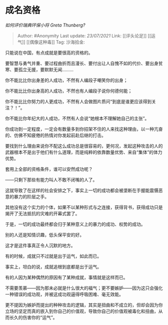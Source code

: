 # 成名资格
*如何评价瑞典环保小将 Greta Thunberg?*

> Author: #Anonymity
> Last update: *23/07/2021*
> Link: [[评头论足]] [[运气]] [[偶像这种毒]]
> Tag:
> 沙海拾金:

只能说在中国，有点成就是要很高的资格的。

要智慧与勇气并重、要过程曲折而且漫长、要付出让人自愧不如的代价、要出身贫寒、要孤立无援，要默默无闻………

你不能比比你出身差的人成功，不然有人编段子嘲笑你的出身；

你不能比比你出身高的人成功，不然也有人编段子说你何德何能；

你不能比比你努力的人更成功，不然有人会做图片质问“到底是谁更应该得到关注？！”。

你不能比你年纪大的人成功，不然有人会说“她根本不理解她自己的主张”。

你成功到一定程度，一定会有数量多到你招架不住的人来找这种理由，以一种亢奋的、仿佛不知疲倦的热情对你发起前赴后继的打击。

要找到什么理由来说你不配这么成功总是很容易的，更何况，发起这种攻击的人的武器根本不是出于他们有什么道理，而是纯粹的依靠数量优势、来自“集体”的体力优势。

套用上全部的资格条件，谁可以安然成功呢？

——只剩下那些有能力叫人不敢不闭嘴的人了。

这就导致了在这样的社会安排之下，事实上一切的成功都会被垄断在手握能震慑恶意的暴力的阶层之手。

其他没有这个实力的个体，如果不以某种形式与之连接，获得背书，获得成功只是揭开了无法抵抗的灾难的开幕式罢了。

于是，一切的成功最终都会归于某种意义上的暴力的成功、权势的成功。

别的人还是知情识趣，低头保平安的好。

这才是这件事真正令人沉默的地方。

有的时候，成就只不过就是出于运气，如此而已。

事实上，坦白的说，成就追根到底都是出于运气。

有的人因为某种偶然的原因有了某种成就，事情就是这样而已。

不需要羡慕——因为那未必就是什么很大的福气；更不要嫉妒——因为这只会强化一种错误的成功观，并被这成功观逼得呼吸困难、毫无效能。

更不提因为嫉妒而提出的种种攻击的逻辑，其实是扭曲和不成立的，但却会因为你立场的坚定而真的嵌入到你自己的价值观，导致你自己的价值观被毒化和扭曲，从而长久的伤害你的“运气”。
